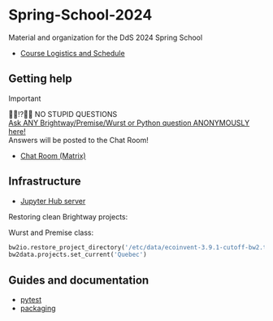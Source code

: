 # Spring-School-2024

Material and organization for the DdS 2024 Spring School

* [Course Logistics and Schedule](https://docs.google.com/presentation/d/1z3JZPQE9w0Nf2U1CT-5EqsDmDKvJgrcEDx-6g2oJPaQ/edit?usp=sharing)

## Getting help

> [!IMPORTANT]
> 🙋‍♀️⁉️🙋‍♂️ NO STUPID QUESTIONS \
> [Ask ANY Brightway/Premise/Wurst or Python question ANONYMOUSLY here!](https://forms.gle/rspm8uFJs8sJ5bZ37) \
> Answers will be posted to the Chat Room!

* [Chat Room (Matrix)](https://matrix.to/#/#dds-spring-school-quebec-2024:matrix.org)

## Infrastructure

* [Jupyter Hub server](https://hub.brightway.dev)

Restoring clean Brightway projects:

Wurst and Premise class:

```python
bw2io.restore_project_directory('/etc/data/ecoinvent-3.9.1-cutoff-bw2.tar.gz', overwrite_existing=True)
bw2data.projects.set_current('Quebec')
```

## Guides and documentation

* [pytest](https://docs.pytest.org/en/8.2.x/how-to/index.html)
* [packaging](https://packaging.python.org/en/latest/guides/)
